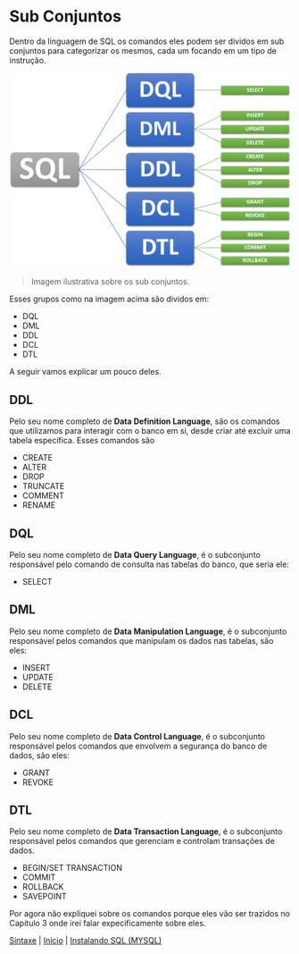 # **Sub Conjuntos**

Dentro da linguagem de SQL os comandos eles podem ser dividos em sub conjuntos para categorizar os mesmos, cada um focando em um tipo de instrução.

![Imagem dos Sub Conjutos de SQL](/assets/SubConjuntos.png)

> Imagem ilustrativa sobre os sub conjuntos.

Esses grupos como na imagem acima são dividos em:

- DQL
- DML
- DDL
- DCL
- DTL

A seguir vamos explicar um pouco deles.

## **DDL**

Pelo seu nome completo de **Data Definition Language**, são os comandos que utilizamos para interagir com o banco em si, desde criar até excluir uma tabela específica. Esses comandos são

- CREATE
- ALTER
- DROP
- TRUNCATE
- COMMENT
- RENAME

## **DQL**

Pelo seu nome completo de **Data Query Language**, é o subconjunto responsável pelo comando de consulta nas tabelas do banco, que seria ele:

- SELECT

## **DML**

Pelo seu nome completo de **Data Manipulation Language**, é o subconjunto responsável pelos comandos que manipulam os dados nas tabelas, são eles:

- INSERT
- UPDATE
- DELETE

## **DCL**

Pelo seu nome completo de **Data Control Language**, é o subconjunto responsável pelos comandos que envolvem a segurança do banco de dados, são eles:

- GRANT
- REVOKE

## **DTL**

Pelo seu nome completo de **Data Transaction Language**, é o subconjunto responsável pelos comandos que gerenciam e controlam transações de dados.

- BEGIN/SET TRANSACTION
- COMMIT
- ROLLBACK
- SAVEPOINT

Por agora não expliquei sobre os comandos porque eles vão ser trazidos no Capitulo 3 onde irei falar expecificamente sobre eles.

[Sintaxe](contents/Introducao/Sintaxe.md) | [Inicio](/README.md) | [Instalando SQL (MYSQL)](contents/configuracao/Instalacao.md)